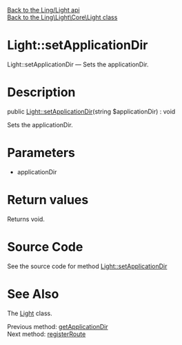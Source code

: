 [Back to the Ling/Light api](https://github.com/lingtalfi/Light/blob/master/doc/api/Ling/Light.md)<br>
[Back to the Ling\Light\Core\Light class](https://github.com/lingtalfi/Light/blob/master/doc/api/Ling/Light/Core/Light.md)


Light::setApplicationDir
================



Light::setApplicationDir — Sets the applicationDir.




Description
================


public [Light::setApplicationDir](https://github.com/lingtalfi/Light/blob/master/doc/api/Ling/Light/Core/Light/setApplicationDir.md)(string $applicationDir) : void




Sets the applicationDir.




Parameters
================


- applicationDir

    


Return values
================

Returns void.








Source Code
===========
See the source code for method [Light::setApplicationDir](https://github.com/lingtalfi/Light/blob/master/Core/Light.php#L225-L228)


See Also
================

The [Light](https://github.com/lingtalfi/Light/blob/master/doc/api/Ling/Light/Core/Light.md) class.

Previous method: [getApplicationDir](https://github.com/lingtalfi/Light/blob/master/doc/api/Ling/Light/Core/Light/getApplicationDir.md)<br>Next method: [registerRoute](https://github.com/lingtalfi/Light/blob/master/doc/api/Ling/Light/Core/Light/registerRoute.md)<br>

